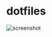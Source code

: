 # dotfiles
![screenshot](https://user-images.githubusercontent.com/83285636/137889072-bfb8232b-6c1e-49c1-ba6c-3ae875eb49e3.png)
